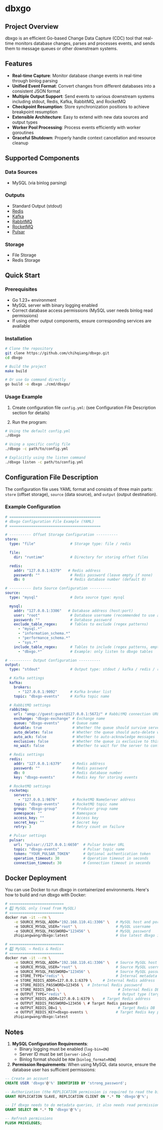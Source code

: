 # dbxgo

## Project Overview

dbxgo is an efficient Go-based Change Data Capture (CDC) tool that real-time monitors database changes, parses and processes events, and sends them to message queues or other downstream systems.

## Features

- **Real-time Capture**: Monitor database change events in real-time through binlog parsing
- **Unified Event Format**: Convert changes from different databases into a consistent JSON format
- **Multiple Output Support**: Send events to various downstream systems including stdout, Redis, Kafka, RabbitMQ, and RocketMQ
- **Checkpoint Resumption**: Store synchronization positions to achieve breakpoint resumption
- **Extensible Architecture**: Easy to extend with new data sources and output types
- **Worker Pool Processing**: Process events efficiently with worker goroutines
- **Graceful Shutdown**: Properly handle context cancellation and resource cleanup

## Supported Components

### Data Sources
- MySQL (via binlog parsing)

### Outputs
- Standard Output (stdout)
- [Redis](https://redis.io/)
- [Kafka](https://kafka.apache.org/)
- [RabbitMQ](https://www.rabbitmq.com/)
- [RocketMQ](https://rocketmq.apache.org/)
- [Pulsar](https://pulsar.apache.org/)

### Storage
- File Storage
- Redis Storage

## Quick Start

### Prerequisites

- Go 1.23+ environment
- MySQL server with binary logging enabled
- Correct database access permissions (MySQL user needs binlog read permissions)
- If using other output components, ensure corresponding services are available

### Installation

```bash
# Clone the repository
git clone https://github.com/chihqiang/dbxgo.git
cd dbxgo

# Build the project
make build

# Or use Go command directly
go build -o dbxgo ./cmd/dbxgo/
```

### Usage Example

1. Create configuration file `config.yml`: (see Configuration File Description section for details)

2. Run the program:

```bash
# Using the default config.yml
./dbxgo

# Using a specific config file
./dbxgo -c path/to/config.yml

# Explicitly using the listen command
./dbxgo listen -c path/to/config.yml
```

## Configuration File Description

The configuration file uses YAML format and consists of three main parts: `store` (offset storage), `source` (data source), and `output` (output destination).

### Example Configuration

```yaml
# ==========================================
# dbxgo Configuration File Example (YAML)
# ==========================================

# ---------- Offset Storage Configuration ----------
store:
  type: "file"                # Storage type: file / redis

  file:
    dir: "runtime"            # Directory for storing offset files

  redis:
    addr: "127.0.0.1:6379"   # Redis address
    password: ""              # Redis password (leave empty if none)
    db: 0                     # Redis database number (default 0)

# ---------- Data Source Configuration ----------
source:
  type: "mysql"               # Data source type: mysql

  mysql:
    addr: "127.0.0.1:3306"   # Database address (host:port)
    user: "root"              # Database username (recommended to use a dedicated account in production)
    password: ""              # Database password
    exclude_table_regex:      # Tables to exclude (regex patterns)
      - "mysql.*"
      - "information_schema.*"
      - "performance_schema.*"
      - "sys.*"
    include_table_regex:      # Tables to include (regex patterns, empty = all except excluded)
      - "dbxgo.*"             # Example: only listen to dbxgo tables

# ---------- Output Configuration ----------
output:
  type: "stdout"              # Output type: stdout / kafka / redis / rabbitmq / rocketmq / pulsar

  # Kafka settings
  kafka:
    brokers:
      - "127.0.0.1:9092"      # Kafka broker list
    topic: "dbxgo-events"     # Kafka topic name

  # RabbitMQ settings
  rabbitmq:
    url: "amqp://guest:guest@127.0.0.1:5672/" # RabbitMQ connection URL
    exchange: "dbxgo-exchange" # Exchange name
    queue: "dbxgo-events"      # Queue name
    durable: true              # Whether the queue should survive server restarts
    auto_delete: false         # Whether the queue should auto-delete when unused
    auto_ack: false            # Whether to auto-acknowledge messages
    exclusive: false           # Whether the queue is exclusive to this connection
    no_wait: false             # Whether to wait for the server to confirm queue declaration

  # Redis settings
  redis:
    addr: "127.0.0.1:6379"     # Redis address
    password: ""               # Redis password
    db: 0                      # Redis database number
    key: "dbxgo-events"        # Redis key for storing events

  # RocketMQ settings
  rocketmq:
    servers:
      - "127.0.0.1:9876"       # RocketMQ NameServer address
    topic: "dbxgo-events"      # RocketMQ topic name
    group: "dbxgo-group"       # Producer group name
    namespace: ""              # Namespace
    access_key: ""             # Access key
    secret_key: ""             # Secret key
    retry: 3                   # Retry count on failure

  # Pulsar settings
  pulsar:
    url: "pulsar://127.0.0.1:6650"  # Pulsar broker URL
    topic: "dbxgo-events"           # Pulsar topic name
    token: "YOUR_PULSAR_TOKEN"      # Optional authentication token
    operation_timeout: 30           # Operation timeout in seconds
    connection_timeout: 30          # Connection timeout in seconds
```

## Docker Deployment

You can use Docker to run dbxgo in containerized environments. Here's how to build and run dbxgo with Docker:

```bash
# =========================
# 1️⃣ MySQL only (read from MySQL)
# =========================
docker run -it --rm \
    -e SOURCE_MYSQL_ADDR="192.168.110.41:3306" \   # MySQL host and port
    -e SOURCE_MYSQL_USER="root" \                  # MySQL username
    -e SOURCE_MYSQL_PASSWORD="123456" \            # MySQL password
    zhiqiangwang/dbxgo:latest                      # Use latest dbxgo image

# =========================
# 2️⃣ MySQL → Redis & Redis
# =========================
docker run -it --rm \
    -e SOURCE_MYSQL_ADDR="192.168.110.41:3306" \   # Source MySQL host
    -e SOURCE_MYSQL_USER="root" \                  # Source MySQL username
    -e SOURCE_MYSQL_PASSWORD="123456" \            # Source MySQL password
    -e STORE_TYPE="redis" \                        # Internal metadata storage type (Redis)
    -e STORE_REDIS_ADDR=127.0.0.1:6379 \     # Internal Redis address
    -e STORE_REDIS_PASSWORD=123456 \  # Internal Redis password
    -e STORE_REDIS_DB=1 \                           # Internal Redis DB
    -e OUTPUT_TYPE="redis" \                        # Output type (target Redis)
    -e OUTPUT_REDIS_ADDR=127.0.0.1:6379 \    # Target Redis address
    -e OUTPUT_REDIS_PASSWORD=123456 \ # Target Redis password
    -e OUTPUT_REDIS_DB=1 \                          # Target Redis DB
    -e OUTPUT_REDIS_KEY=dbxgo-events \             # Target Redis key prefix
    zhiqiangwang/dbxgo:latest
```

## Notes

1. **MySQL Configuration Requirements**:
   - Binary logging must be enabled (`log-bin=ON`)
   - Server ID must be set (`server-id=1`)
   - Binlog format should be `ROW` (`binlog_format=ROW`)
2. **Permission Requirements**: When using MySQL data source, ensure the database user has sufficient permissions:

```sql
-- Create an account
CREATE USER 'dbxgo'@'%' IDENTIFIED BY 'strong_password';

-- Authorization (the REPLICATION permission is required to read the binlog)
GRANT REPLICATION SLAVE, REPLICATION CLIENT ON *.* TO 'dbxgo'@'%';

-- If dbxgo needs to do metadata queries, it also needs read permissions
GRANT SELECT ON *.* TO 'dbxgo'@'%';

-- Refresh permissions
FLUSH PRIVILEGES;
```

